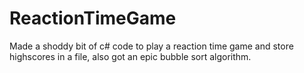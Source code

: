# ReactionTimeGame
Made a shoddy bit of c# code to play a reaction time game and store highscores in a file, also got an epic bubble sort algorithm.
